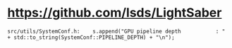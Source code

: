 # https://github.com/lsds/LightSaber

```console
src/utils/SystemConf.h:    s.append("GPU pipeline depth           : " + std::to_string(SystemConf::PIPELINE_DEPTH) + "\n");

```
